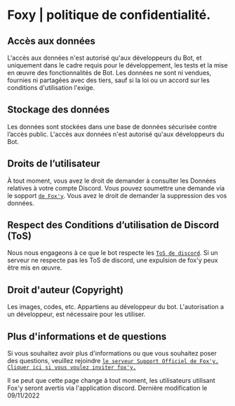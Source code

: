 # Foxy | politique de confidentialité.

 ## Accès aux données


L'accès aux données n'est autorisé qu'aux développeurs du Bot, et uniquement dans le cadre requis pour le développement, les tests et la mise en œuvre des fonctionnalités de Bot. 
Les données ne sont ni vendues, fournies ni partagées avec des tiers, sauf si la loi ou un accord sur les conditions d'utilisation l'exige.


## Stockage des données

Les données sont stockées dans une base de données sécurisée contre l’accès public.
L'accès aux données n'est autorisé qu'aux développeurs du Bot.

## Droits de l’utilisateur

À tout moment, vous avez le droit de demander à consulter les Données relatives à votre compte Discord.
Vous pouvez soumettre une demande via le sopport [`de Fox'y`](https://discord.gg/Bwrg8WxADK).
Vous avez le droit de demander la suppression des vos données.

## Respect des Conditions d’utilisation de Discord (ToS)

Nous nous engageons à ce que le bot respecte les [`ToS de discord`](https://discord.com/terms).
Si un serveur ne respecte pas les ToS de discord, une expulsion de fox'y peux être mis en œuvre.

## Droit d'auteur (Copyright)

Les images, codes, etc. Appartiens au développeur du bot. 
L'autorisation a un développeur, est nécessaire pour les utiliser.

## Plus d'informations et de questions 

Si vous souhaitez avoir plus d'informations ou que vous souhaitez poser des questions, veuillez rejoindre [`le serveur Support Officiel de Fox'y.`](https://discord.gg/C9CCc2VpZK)
[`Cliquer ici si vous voulez inviter fox'y.`](https://discord.com/oauth2/authorize?client_id=1035925300544016535&scope=bot+applications.commands&permissions=2113400319)


Il se peut que cette page change à tout moment, les utilisateurs utilisant Fox'y seront avertis via l'application discord.
Dernière modification le 09/11/2022
